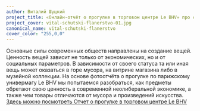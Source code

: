```yaml
---
author: Виталий Шуцкий
project_title: «Онлайн-отчёт о прогулке в торговом центре Le BHV» про стоимость, статус и ценность вещи в современной неолиберальной экономике
project_cover: vital-schutski-flanerstvo-01.jpg
canonical_name: vital-schutski-flanerstvo
cover_color: "255,0,0"
---
```


Основные силы современных обществ направлены на создание вещей. Ценность вещей зависит не только от экономических, но и от социальных параметров. В зависимости от своего статуса та или иная вещь может оказаться в горе мусора, на витрине магазина либо в музейной коллекции. На основе фотоотчёта о прогулке по парижскому универмагу Le BHV мы попытаемся разобраться, как предметы обретают свою ценность в современной неолиберальной экономике, а также чем товары отличаются от мусора и произведений искусства. [Здесь можно посмотреть Отчет о прогулке в торговом центре Le BHV][1]

[1]:	https://drive.google.com/file/d/13b6lAAb2ZLsV2ZRIRnMxziuA0uU38N58/view?usp=sharing